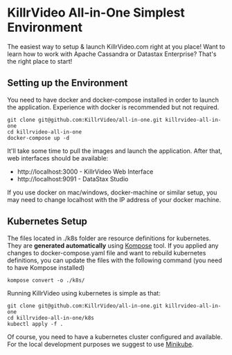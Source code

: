 # KillrVideo All-in-One Simplest Environment

The easiest way to setup & launch KillrVideo.com right at you place! Want to learn how to work with Apache Cassandra or Datastax Enterprise? That's the right place to start!

## Setting up the Environment

You need to have docker and docker-compose installed in order to launch the application. Experience with docker is recommended but not required.

```
git clone git@github.com:KillrVideo/all-in-one.git killrvideo-all-in-one
cd killrvideo-all-in-one
docker-compose up -d
```
It'll take some time to pull the images and launch the application. After that, web interfaces should be available:

* http://localhost:3000 - KillrVideo Web Interface
* http://localhost:9091 - DataStax Studio 

If you use docker on mac/windows, docker-machine or similar setup, you may need to change localhost with the IP address of your docker machine.

## Kubernetes Setup

The files located in ./k8s folder are resource definitions for kubernetes. They are **generated automatically** using [Kompose](https://github.com/kubernetes/kompose) tool. If you applied any changes to docker-compose.yaml file and want to rebuild kubernetes definitions, you can update the files with the following command (you need to have Kompose installed)

```
kompose convert -o ./k8s/
```

Running KillrVideo using kubernetes is simple as that:

```
git clone git@github.com:KillrVideo/all-in-one.git killrvideo-all-in-one
cd killrvideo-all-in-one/k8s
kubectl apply -f .
```
Of course, you need to have a kubernetes cluster configured and available. For the local development purposes we suggest to use [Minikube](https://kubernetes.io/docs/setup/minikube/).
